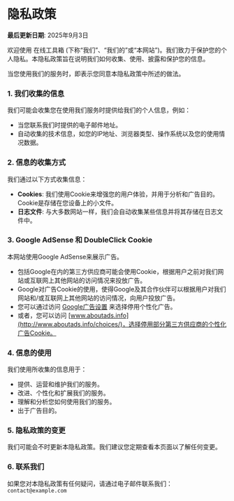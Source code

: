 
# 隐私政策

**最后更新日期**: 2025年9月3日

欢迎使用 在线工具箱 (下称“我们”、“我们的”或“本网站”)。我们致力于保护您的个人隐私。本隐私政策旨在说明我们如何收集、使用、披露和保护您的信息。

当您使用我们的服务时，即表示您同意本隐私政策中所述的做法。

### 1. 我们收集的信息

我们可能会收集您在使用我们服务时提供给我们的个人信息，例如：
- 当您联系我们时提供的电子邮件地址。
- 自动收集的技术信息，如您的IP地址、浏览器类型、操作系统以及您的使用情况数据。

### 2. 信息的收集方式

我们通过以下方式收集信息：
- **Cookies**: 我们使用Cookie来增强您的用户体验，并用于分析和广告目的。Cookie是存储在您设备上的小文件。
- **日志文件**: 与大多数网站一样，我们会自动收集某些信息并将其存储在日志文件中。

### 3. Google AdSense 和 DoubleClick Cookie

本网站使用Google AdSense来展示广告。
- 包括Google在内的第三方供应商可能会使用Cookie，根据用户之前对我们网站或互联网上其他网站的访问情况来投放广告。
- Google对广告Cookie的使用，使得Google及其合作伙伴可以根据用户对我们网站和/或互联网上其他网站的访问情况，向用户投放广告。
- 您可以通过访问 [Google广告设置](https://www.google.com/settings/ads) 来选择停用个性化广告。
- 或者，您可以访问 [www.aboutads.info](http://www.aboutads.info/choices/)，选择停用部分第三方供应商的个性化广告Cookie。

### 4. 信息的使用

我们使用所收集的信息用于：
- 提供、运营和维护我们的服务。
- 改进、个性化和扩展我们的服务。
- 理解和分析您如何使用我们的服务。
- 出于广告目的。

### 5. 隐私政策的变更

我们可能会不时更新本隐私政策。我们建议您定期查看本页面以了解任何变更。

### 6. 联系我们

如果您对本隐私政策有任何疑问，请通过电子邮件联系我们：`contact@example.com`
